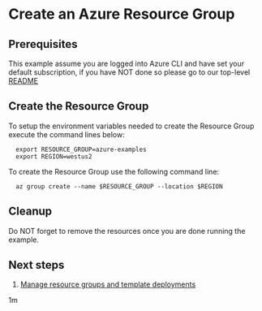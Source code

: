 
# Create an Azure Resource Group

## Prerequisites

This example assume you are logged into Azure CLI and have set your default
subscription, if you have NOT done so please go to our top-level
[README](../../)

## Create the Resource Group

To setup the environment variables needed to create the Resource Group execute
the command lines below:

<!-- workflow.cron(0 1 * * 0) -->

<!-- workflow.skip() -->
```shell
  export RESOURCE_GROUP=azure-examples
  export REGION=westus2
```

<!-- workflow.run()
if [[ -z $RESOURCE_GROUP ]]; then
  export RESOURCE_GROUP=azure-examples-$RANDOM
fi
export REGION=westus2
  -->

To create the Resource Group use the following command line:

```shell
  az group create --name $RESOURCE_GROUP --location $REGION
```

<!-- workflow.run()
  export DELETE_AFTER=$(( `date +%s` + 7200))
  az group update --name $RESOURCE_GROUP --set tags.'DeleteAfter'="$DELETE_AFTER" 
  -->

<!-- workflow.directOnly()
export RESULT=$(az group show --name $RESOURCE_GROUP --output tsv --query properties.provisioningState)
az group delete --name $RESOURCE_GROUP --yes || true
if [[ "$RESULT" != Succeeded ]]; then
  exit 1
fi
  -->

## Cleanup

Do NOT forget to remove the resources once you are done running the example.

## Next steps

1. [Manage resource groups and template deployments](https://docs.microsoft.com/en-us/cli/azure/group)

1m
